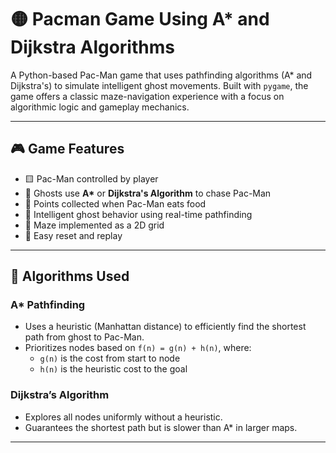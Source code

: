 # 🟡 Pacman Game Using A* and Dijkstra Algorithms

A Python-based Pac-Man game that uses pathfinding algorithms (A* and Dijkstra's) to simulate intelligent ghost movements. Built with `pygame`, the game offers a classic maze-navigation experience with a focus on algorithmic logic and gameplay mechanics.

---

## 🎮 Game Features

- 🟨 Pac-Man controlled by player
- 👻 Ghosts use **A\*** or **Dijkstra's Algorithm** to chase Pac-Man
- 🍒 Points collected when Pac-Man eats food
- 🧠 Intelligent ghost behavior using real-time pathfinding
- 🎲 Maze implemented as a 2D grid
- 🔄 Easy reset and replay

---

## 🧠 Algorithms Used

### A\* Pathfinding
- Uses a heuristic (Manhattan distance) to efficiently find the shortest path from ghost to Pac-Man.
- Prioritizes nodes based on `f(n) = g(n) + h(n)`, where:
  - `g(n)` is the cost from start to node
  - `h(n)` is the heuristic cost to the goal

### Dijkstra’s Algorithm
- Explores all nodes uniformly without a heuristic.
- Guarantees the shortest path but is slower than A* in larger maps.

---

